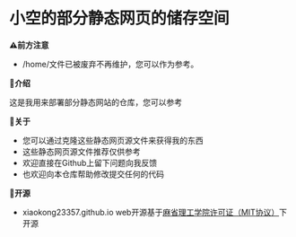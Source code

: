 # 小空的部分静态网页的储存空间

**⚠️前方注意**

- /home/文件已被废弃不再维护，您可以作为参考。

**🎤介绍**

这是我用来部署部分静态网站的仓库，您可以参考

**📒关于**

- 您可以通过克隆这些静态网页源文件来获得我的东西
- 这些静态网页源文件推荐仅供参考
- 欢迎直接在Github上留下问题向我反馈
- 也欢迎向本仓库帮助修改提交任何的代码

**📖开源**

- xiaokong23357.github.io web开源基于[麻省理工学院许可证（MIT协议）](https://opensource.org/licenses/MIT)下开源
